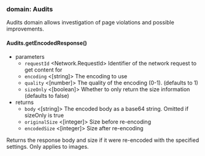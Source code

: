 
### domain: Audits

Audits domain allows investigation of page violations and possible improvements.

#### Audits.getEncodedResponse()
- parameters
  - `requestId` <Network.RequestId> Identifier of the network request to get content for
  - `encoding` <[string]> The encoding to use
  - `quality` <[number]> The quality of the encoding (0-1). (defaults to 1)
  - `sizeOnly` <[boolean]> Whether to only return the size information (defaults to false)
- returns
  - `body` <[string]> The encoded body as a base64 string. Omitted if sizeOnly is true
  - `originalSize` <[integer]> Size before re-encoding
  - `encodedSize` <[integer]> Size after re-encoding

Returns the response body and size if it were re-encoded with the specified settings. Only
applies to images.